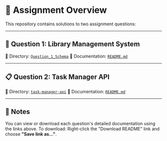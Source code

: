 # 📘 Assignment Overview

This repository contains solutions to two assignment questions:

---

## 🧩 Question 1: Library Management System

📂 Directory: [`Question_1_Schema`](./Question_1_Schema/)
📄 Documentation: [`README.md`](Question_1_schema/README.md)

---

## 📋 Question 2: Task Manager API

📂 Directory: [`task-manager-api`](./task-manager-api/)
📄 Documentation: [`README.md`](task-manager-api/README.md)

---

## 📝 Notes

You can view or download each question's detailed documentation using the links above.
To download: Right-click the "Download README" link and choose **"Save link as..."**.

